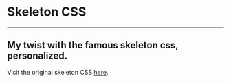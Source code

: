 # Skeleton CSS
---
My twist with the famous skeleton css, personalized.
---
Visit the original skeleton CSS [here](https://github.com/skeleton-framework).
